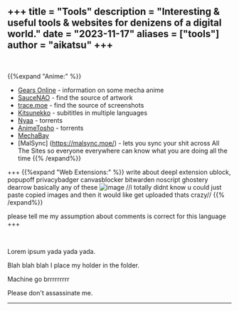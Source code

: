 +++
title = "Tools"
description = "Interesting & useful tools & websites for denizens of a digital world."
date = "2023-11-17"
aliases = ["tools"]
author = "aikatsu"
+++
---
<br>

{{%expand "Anime:" %}}
* [Gears Online](http://www.gearsonline.net) - information on some mecha anime
* [SauceNAO](https://saucenao.com) - find the source of artwork
* [trace.moe](https://trace.moe) - find the source of screenshots
* [Kitsunekko](https://kitsunekko.net) - subititles in multiple languages
* [Nyaa](https://nyaa.si) - torrents
* [AnimeTosho](https://animetosho.org) - torrents
* [MechaBay](https://mechabay.com)
* [MalSync] (https://malsync.moe/) - lets you sync your shit across All The Sites so everyone everywhere can know what you are doing all the time
{{% /expand%}}

+++
{{%expand "Web Extensions:" %}}
write about deepl extension
ublock,
popupoff
privacybadger
canvasblocker
bitwarden
noscript
ghostery
dearrow
basically any of these
![image](https://github.com/eriritarded/eriritarded.github.io/assets/155283554/3494b9d7-4169-4f38-876a-93befd98d74e)
//i totally didnt know u could just paste copied images and then it would like get uploaded thats crazy//
{{% /expand%}}

please tell me my assumption about comments is correct for this language
+++


<br>

Lorem ipsum yada yada yada.

Blah blah blah I place my holder in the folder.

Machine go brrrrrrrrr

Please don't assassinate me.

---


